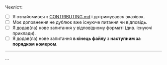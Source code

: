 <!-- Дякуємо за ваш внесок у Frontend Lovers 🎉 -->

<!-- Ці коментарі є лише підказкою — вони не будуть видимі у створеному pull request -->

Чекліст:

- [ ] Я ознайомився з [CONTRIBUTING.md](CONTRIBUTING.md) і дотримувався вказівок.
- [ ] Моє доповнення не дублює вже існуюче питання чи відповідь.
- [ ] Я додав(ла) нове запитання у відповідному форматі (див. існуючі приклади).
- [ ] Я додав(ла) нове запитання **в кінець файлу** з **наступним за порядком номером**.

---

<!-- Будь ласка, коротко опишіть, що саме ви додаєте або змінюєте, і чому це варте включення. -->

...

